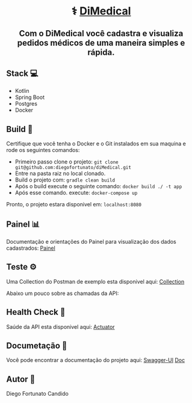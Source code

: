 <h1 align="center">
   ⚕️ <a href="#" alt="site do DiMedical"> DiMedical </a>
</h1>

<h2 align="center">
   Com o DiMedical você cadastra e visualiza pedidos médicos de uma maneira simples e rápida.
</h2>


## [](https://github.com/diegofortunato/diMedical#stack-)Stack  💻

-   Kotlin
-   Spring Boot
-   Postgres
-   Docker

## [](https://github.com/diegofortunato/diMedical#build--)Build  🚀

Certifique que você tenha o Docker e o Git instalados em sua maquina e rode os seguintes comandos:

-   Primeiro passo clone o projeto:  `git clone git@github.com:diegofortunato/diMedical.git`
-   Entre na pasta raiz no local clonado.
-   Build o projeto com:  `gradle clean build`
-   Após o build execute o seguinte comando:  `docker build ./ -t app`
-   Após esse comando. execute:  `docker-compose up`

Pronto, o projeto estara disponivel em:  `localhost:8080`


## [](https://github.com/diegofortunato/diMedical#painel--)Painel  📊

Documentação e orientações do Painel para visualização dos dados cadastrados:  [Painel](https://github.com/diegofortunato/diMedical-front)


## [](https://github.com/diegofortunato/diMedical#teste-%EF%B8%8F)Teste  ⚙️

Uma Collection do Postman de exemplo esta disponivel aqui:  [Collection]()

Abaixo um pouco sobre as chamadas da API:


## [](https://github.com/diegofortunato/xy-inc#documeta%C3%A7%C3%A3o-)Health Check  🏥

Saúde da API esta disponivel aqui:  [Actuator](http://localhost:8080/actuator)


## [](https://github.com/diegofortunato/diMedical#documeta%C3%A7%C3%A3o-)Documetação  📝

Você pode encontrar a documentação do projeto aqui: [Swagger-UI](http://localhost:8080/swagger-ui.html#/)
                                                    [Doc]()

## [](https://github.com/diegofortunato/diMedical#autor-)Autor  🦸

Diego Fortunato Candido
